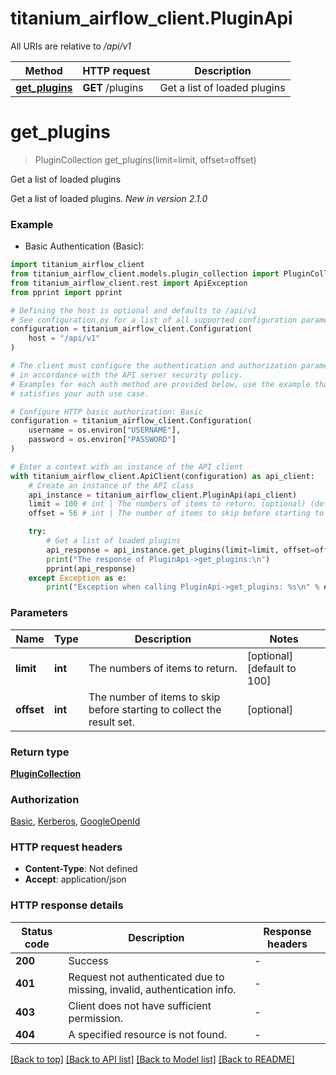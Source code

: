 # titanium_airflow_client.PluginApi

All URIs are relative to */api/v1*

Method | HTTP request | Description
------------- | ------------- | -------------
[**get_plugins**](PluginApi.md#get_plugins) | **GET** /plugins | Get a list of loaded plugins


# **get_plugins**
> PluginCollection get_plugins(limit=limit, offset=offset)

Get a list of loaded plugins

Get a list of loaded plugins.  *New in version 2.1.0* 

### Example

* Basic Authentication (Basic):

```python
import titanium_airflow_client
from titanium_airflow_client.models.plugin_collection import PluginCollection
from titanium_airflow_client.rest import ApiException
from pprint import pprint

# Defining the host is optional and defaults to /api/v1
# See configuration.py for a list of all supported configuration parameters.
configuration = titanium_airflow_client.Configuration(
    host = "/api/v1"
)

# The client must configure the authentication and authorization parameters
# in accordance with the API server security policy.
# Examples for each auth method are provided below, use the example that
# satisfies your auth use case.

# Configure HTTP basic authorization: Basic
configuration = titanium_airflow_client.Configuration(
    username = os.environ["USERNAME"],
    password = os.environ["PASSWORD"]
)

# Enter a context with an instance of the API client
with titanium_airflow_client.ApiClient(configuration) as api_client:
    # Create an instance of the API class
    api_instance = titanium_airflow_client.PluginApi(api_client)
    limit = 100 # int | The numbers of items to return. (optional) (default to 100)
    offset = 56 # int | The number of items to skip before starting to collect the result set. (optional)

    try:
        # Get a list of loaded plugins
        api_response = api_instance.get_plugins(limit=limit, offset=offset)
        print("The response of PluginApi->get_plugins:\n")
        pprint(api_response)
    except Exception as e:
        print("Exception when calling PluginApi->get_plugins: %s\n" % e)
```



### Parameters


Name | Type | Description  | Notes
------------- | ------------- | ------------- | -------------
 **limit** | **int**| The numbers of items to return. | [optional] [default to 100]
 **offset** | **int**| The number of items to skip before starting to collect the result set. | [optional] 

### Return type

[**PluginCollection**](PluginCollection.md)

### Authorization

[Basic](../README.md#Basic), [Kerberos](../README.md#Kerberos), [GoogleOpenId](../README.md#GoogleOpenId)

### HTTP request headers

 - **Content-Type**: Not defined
 - **Accept**: application/json

### HTTP response details

| Status code | Description | Response headers |
|-------------|-------------|------------------|
**200** | Success |  -  |
**401** | Request not authenticated due to missing, invalid, authentication info. |  -  |
**403** | Client does not have sufficient permission. |  -  |
**404** | A specified resource is not found. |  -  |

[[Back to top]](#) [[Back to API list]](../README.md#documentation-for-api-endpoints) [[Back to Model list]](../README.md#documentation-for-models) [[Back to README]](../README.md)

